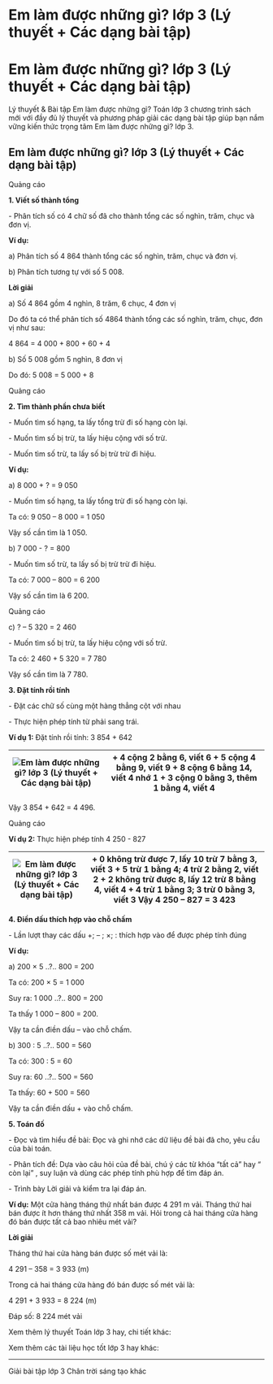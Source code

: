 # Em làm được những gì? lớp 3 (Lý thuyết + Các dạng bài tập)

# Em làm được những gì? lớp 3 (Lý thuyết + Các dạng bài tập)

Lý thuyết & Bài tập Em làm được những gì? Toán lớp 3 chương trình sách mới với đầy đủ lý thuyết và phương pháp giải các dạng bài tập giúp bạn nắm vững kiến thức trọng tâm Em làm được những gì? lớp 3.

## Em làm được những gì? lớp 3 (Lý thuyết + Các dạng bài tập)

Quảng cáo

**1\. Viết số thành tổng**

\- Phân tích số có 4 chữ số đã cho thành tổng các số nghìn, trăm, chục và đơn vị.

**Ví dụ:**

a) Phân tích số 4 864 thành tổng các số nghìn, trăm, chục và đơn vị.

b) Phân tích tương tự với số 5 008.

**Lời giải**

a) Số 4 864 gồm 4 nghìn, 8 trăm, 6 chục, 4 đơn vị

Do đó ta có thể phân tích số 4864 thành tổng các số nghìn, trăm, chục, đơn vị như sau: 

4 864 = 4 000 + 800 + 60 + 4

b) Số 5 008 gồm 5 nghìn, 8 đơn vị

Do đó: 5 008 = 5 000 + 8

Quảng cáo

**2\. Tìm thành phần chưa biết**

\- Muốn tìm số hạng, ta lấy tổng trừ đi số hạng còn lại.

\- Muốn tìm số bị trừ, ta lấy hiệu cộng với số trừ.

\- Muốn tìm số trừ, ta lấy số bị trừ trừ đi hiệu.

**Ví dụ:**

a) 8 000 + ? = 9 050

\- Muốn tìm số hạng, ta lấy tổng trừ đi số hạng còn lại.

Ta có: 9 050 – 8 000 = 1 050

Vậy số cần tìm là 1 050.

b) 7 000 - ? = 800

\- Muốn tìm số trừ, ta lấy số bị trừ trừ đi hiệu.

Ta có: 7 000 – 800 = 6 200

Vậy số cần tìm là 6 200.

Quảng cáo

c) ? – 5 320 = 2 460

\- Muốn tìm số bị trừ, ta lấy hiệu cộng với số trừ.

Ta có: 2 460 + 5 320 = 7 780

Vậy số cần tìm là 7 780.

**3\. Đặt tính rồi tính**

\- Đặt các chữ số cùng một hàng thẳng cột với nhau

\- Thực hiện phép tính từ phải sang trái.

**Ví dụ 1:** Đặt tính rồi tính: 3 854 + 642

![Em làm được những gì? lớp 3 \(Lý thuyết + Các dạng bài tập\)](https://vietjack.com/toan-3-ct/images/ly-thuyet-em-lam-duoc-nhung-gi-chuong-3.PNG) |  \+ 4 cộng 2 bằng 6, viết 6 \+ 5 cộng 4 bằng 9, viết 9 \+ 8 cộng 6 bằng 14, viết 4 nhớ 1 \+ 3 cộng 0 bằng 3, thêm 1 bằng 4, viết 4  
---|---  
  
Vậy 3 854 + 642 = 4 496.

Quảng cáo

**Ví dụ 2:** Thực hiện phép tính 4 250 - 827

![Em làm được những gì? lớp 3 \(Lý thuyết + Các dạng bài tập\)](https://vietjack.com/toan-3-ct/images/ly-thuyet-em-lam-duoc-nhung-gi-chuong-3-1.PNG) |  \+ 0 không trừ được 7, lấy 10 trừ 7 bằng 3, viết 3 \+ 5 trừ 1 bằng 4; 4 trừ 2 bằng 2, viết 2 \+ 2 không trừ được 8, lấy 12 trừ 8 bằng 4, viết 4 \+ 4 trừ 1 bằng 3; 3 trừ 0 bằng 3, viết 3 Vậy 4 250 – 827 = 3 423  
---|---  
  
**4\. Điền dấu thích hợp vào chỗ chấm**

\- Lần lượt thay các dấu +; – ; ×; : thích hợp vào để được phép tính đúng

**Ví dụ:**

a) 200 × 5 ..?.. 800 = 200

Ta có: 200 × 5 = 1 000

Suy ra: 1 000 ..?.. 800 = 200

Ta thấy 1 000 – 800 = 200.

Vậy ta cần điền dấu – vào chỗ chấm.

b) 300 : 5 ..?.. 500 = 560

Ta có: 300 : 5 = 60

Suy ra: 60 ..?.. 500 = 560

Ta thấy: 60 + 500 = 560

Vậy ta cần điền dấu + vào chỗ chấm.

**5\. Toán đố**

\- Đọc và tìm hiểu đề bài: Đọc và ghi nhớ các dữ liệu đề bài đã cho, yêu cầu của bài toán.

\- Phân tích đề: Dựa vào câu hỏi của đề bài, chú ý các từ khóa “tất cả” hay “ còn lại” , suy luận và dùng các phép tính phù hợp để tìm đáp án.

\- Trình bày Lời giải và kiểm tra lại đáp án.

**Ví dụ:** Một cửa hàng tháng thứ nhất bán được 4 291 m vải. Tháng thứ hai bán được ít hơn tháng thứ nhất 358 m vải. Hỏi trong cả hai tháng cửa hàng đó bán được tất cả bao nhiêu mét vải?

**Lời giải**

Tháng thứ hai cửa hàng bán được số mét vải là:

4 291 – 358 = 3 933 (m)

Trong cả hai tháng cửa hàng đó bán được số mét vải là: 

4 291 + 3 933 = 8 224 (m)

Đáp số: 8 224 mét vải

Xem thêm lý thuyết Toán lớp 3 hay, chi tiết khác:

Xem thêm các tài liệu học tốt lớp 3 hay khác:

* * *

Giải bài tập lớp 3 Chân trời sáng tạo khác

